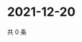 # 2021-12-20

共 0 条

<!-- BEGIN WEIBO -->
<!-- 最后更新时间 Mon Dec 20 2021 00:17:23 GMT+0800 (China Standard Time) -->

<!-- END WEIBO -->
